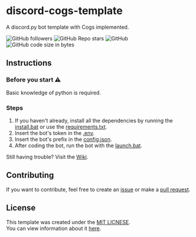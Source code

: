 # discord-cogs-template
A discord.py bot template with Cogs implemented.

![GitHub followers](https://img.shields.io/github/followers/cens6r?label=FOLLOWERS&style=for-the-badge)
![GitHub Repo stars](https://img.shields.io/github/stars/cens6r/discord-cogs-template?label=STARS&style=for-the-badge)
![GitHub](https://img.shields.io/github/license/cens6r/discord-cogs-template?style=flat-square)
![GitHub code size in bytes](https://img.shields.io/github/languages/code-size/cens6r/discord-cogs-template?style=flat-square)

## Instructions
### Before you start ⚠
Basic knowledge of python is required.

### Steps
1. If you haven't already, install all the dependencies by running the [install.bat](./src/install.bat) or use the [requirements.txt](./requirements.txt).
2. Insert the bot's token in the [.env](./src/configuration/.env).
3. Insert the bot's prefix in the [config.json](./src/configuration/config.json).
4. After coding the bot, run the bot with the [launch.bat](./src/launch.bat).

Still having trouble? Visit the [Wiki](https://github.com/cens6r/discord-cogs-template/wiki).

## Contributing
If you want to contribute, feel free to create an [issue](https://github.com/cens6r/discord-cogs-template/issues) or make a [pull request](https://github.com/cens6r/discord-cogs-template/pulls).

## License
This template was created under the [MIT LICNESE](./LICENSE).
<br>
You can view information about it [here](https://opensource.org/licenses/MIT).

